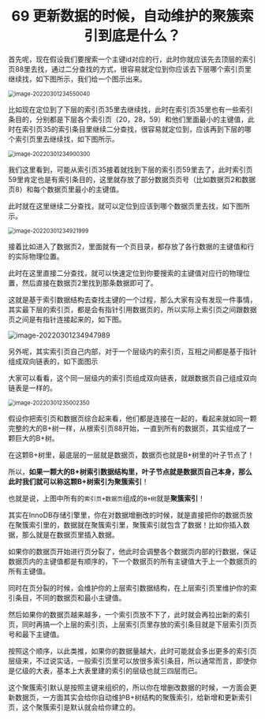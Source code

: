 <h1 align="center">69 更新数据的时候，自动维护的聚簇索引到底是什么？</h1>



首先呢，现在假设我们要搜索一个主键id对应的行，此时你就应该先去顶层的索引页88里去找，通过二分查找的方式，很容易就定位到你应该去下层哪个索引页里继续找，如下图所示，我们给一个图示出来。

<img src="https://gitee.com/LastedMemory/studyimages/raw/master/img/mysql/64-108/image-20220301234550040.png" alt="image-20220301234550040" style="zoom:80%;" />

比如现在定位到了下层的索引页35里去继续找，此时在索引页35里也有一些索引条目的，分别都是下层各个索引页（20，28，59）和他们里面最小的主键值，此时在索引页35的索引条目里继续二分查找，很容易就定位到，应该再到下层的哪个索引页里去继续找，如下图所示。

<img src="https://gitee.com/LastedMemory/studyimages/raw/master/img/mysql/64-108/image-20220301234900300.png" alt="image-20220301234900300" style="zoom:80%;" />

我们这里看到，可能从索引页35接着就找到下层的索引页59里去了，此时索引页59里肯定也是有索引条目的，这里就存放了部分数据页页号（比如数据页2和数据页8）和每个数据页里最小的主键值。

此时就在这里继续二分查找，就可以定位到应该到哪个数据页里去找，如下图所示。

<img src="https://gitee.com/LastedMemory/studyimages/raw/master/img/mysql/64-108/image-20220301234921999.png" alt="image-20220301234921999" style="zoom:80%;" />

接着比如进入了数据页2，里面就有一个页目录，都存放了各行数据的主键值和行的实际物理位置。

此时在这里直接二分查找，就可以快速定位到你要搜索的主键值对应行的物理位置，然后直接在数据页2里找到那条数据即可了。

这就是基于索引数据结构去查找主键的一个过程，那么大家有没有发现一件事情，其实最下层的索引页，都是会有指针引用数据页的，所以实际上索引页之间跟数据页之间是有指针连接起来的，如下图。

![image-20220301234947989](https://gitee.com/LastedMemory/studyimages/raw/master/img/mysql/64-108/image-20220301234947989.png)

另外呢，其实索引页自己内部，对于一个层级内的索引页，互相之间都是基于指针组成双向链表的，如下面图示

大家可以看看，这个同一层级内的索引页组成双向链表，就跟数据页自己组成双向链表是一样的。

<img src="https://gitee.com/LastedMemory/studyimages/raw/master/img/mysql/64-108/image-20220301235002350.png" alt="image-20220301235002350" style="zoom:80%;" />

假设你把索引页和数据页综合起来看，他们都是连接在一起的，看起来就如同一颗完整的大的B+树一样，从根索引页88开始，一直到所有的数据页，其实组成了一颗巨大的B+树。

在这颗B+树里，最底层的一层就是数据页，数据页也就是B+树里的叶子节点了！

所以，**如果一颗大的B+树索引数据结构里，叶子节点就是数据页自己本身，那么此时我们就可以称这颗B+树索引为聚簇索引**！

也就是说，上图中所有的`索引页+数据页`组成的`B+树`就是**聚簇索引**！

其实在InnoDB存储引擎里，你在对数据增删改的时候，就是直接把你的数据页放在聚簇索引里的，数据就在聚簇索引里，聚簇索引就包含了数据！比如你插入数据，那么就是在数据页里插入数据。

如果你的数据页开始进行页分裂了，他此时会调整各个数据页内部的行数据，保证数据页内的主键值都是有顺序的，下一个数据页的所有主键值大于上一个数据页的所有主键值。

同时在页分裂的时候，会维护你的上层索引数据结构，在上层索引页里维护你的索引条目，不同的数据页和最小主键值。

然后如果你的数据页越来越多，一个索引页放不下了，此时就会再拉出新的索引页，同时再搞一个上层的索引页，上层索引页里存放的索引条目就是下层索引页页号和最下主键值。

按照这个顺序，以此类推，如果你的数据量越大，此时可能就会多出更多的索引页层级来，不过说实话，一般索引页里可以放很多索引条目，所以通常而言，即使你是亿级的大表，基本上大表里建的索引的层级也就三四层而已。

这个聚簇索引默认是按照主键来组织的，所以你在增删改数据的时候，一方面会更新数据页，一方面其实会给你自动维护B+树结构的聚簇索引，给新增和更新索引页，这个聚簇索引是默认就会给你建立的。
